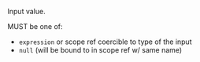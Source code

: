 Input value.

MUST be one of:

- `expression` or scope ref coercible to type of the input
- `null` (will be bound to in scope ref w/ same name)
